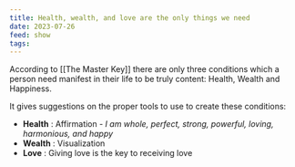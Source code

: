 ```yaml
---
title: Health, wealth, and love are the only things we need
date: 2023-07-26
feed: show
tags:
---
```


According to [[The Master Key]] there are only three conditions which a person need manifest in their life to be truly content: Health, Wealth and Happiness.

It gives suggestions on the proper tools to use to create these conditions:

- __Health__ : Affirmation - *I am whole, perfect, strong, powerful, loving, harmonious, and happy*
- __Wealth__ : Visualization
- __Love__ : Giving love is the key to receiving love